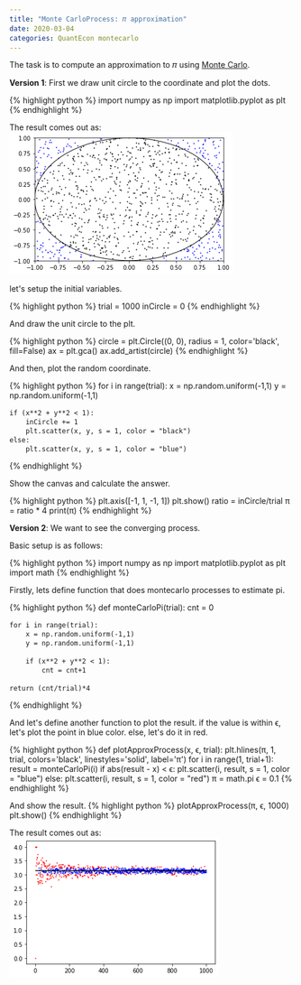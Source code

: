 ```yaml
---
title: "Monte CarloProcess: 𝜋 approximation"
date: 2020-03-04
categories: QuantEcon montecarlo
---
```


The task is to compute an approximation to 𝜋 using [Monte Carlo][monte-carlo].

**Version 1**: First we draw unit circle to the coordinate and plot the dots.

{% highlight python %}
import numpy as np
import matplotlib.pyplot as plt
{% endhighlight %}


The result comes out as:
![img1](/assets/images/post-2020-03-04-1.png)


let's setup the initial variables.

{% highlight python %}
trial = 1000
inCircle = 0
{% endhighlight %}

And draw the unit circle to the plt.

{% highlight python %}
circle = plt.Circle((0, 0), radius = 1, color='black', fill=False)
ax = plt.gca()
ax.add_artist(circle)
{% endhighlight %}

And then, plot the random coordinate.

{% highlight python %}
for i in range(trial):
	x = np.random.uniform(-1,1)
	y = np.random.uniform(-1,1)
    
	if (x**2 + y**2 < 1):
		inCircle += 1
		plt.scatter(x, y, s = 1, color = "black")
	else:
		plt.scatter(x, y, s = 1, color = "blue")   
{% endhighlight %}

Show the canvas and calculate the answer.        

{% highlight python %}
plt.axis([-1, 1, -1, 1])
plt.show()
ratio = inCircle/trial
π = ratio * 4
print(π)
{% endhighlight %}



**Version 2**: We want to see the converging process. 

Basic setup is as follows:

{% highlight python %}
import numpy as np
import matplotlib.pyplot as plt
import math
{% endhighlight %}

Firstly, lets define function that does montecarlo processes to estimate pi.

{% highlight python %}
def monteCarloPi(trial):
	cnt = 0
    
	for i in range(trial):
		x = np.random.uniform(-1,1)
		y = np.random.uniform(-1,1)
        
		if (x**2 + y**2 < 1):
			cnt = cnt+1
    
	return (cnt/trial)*4
{% endhighlight %}

And let's define another function to plot the result. 
if the value is within ϵ, let's plot the point in blue color.
else, let's do it in red. 

{% highlight python %}
def plotApproxProcess(x, ϵ, trial):
	plt.hlines(π, 1, trial, colors='black', linestyles='solid', label='π')
	for i in range(1, trial+1):
		result = monteCarloPi(i)
		if abs(result - x) < ϵ:
			plt.scatter(i, result, s = 1, color = "blue")
		else:
			plt.scatter(i, result, s = 1, color = "red")
	π = math.pi
	ϵ = 0.1
{% endhighlight %}


And show the result. 
{% highlight python %}
plotApproxProcess(π, ϵ, 1000)
plt.show()
{% endhighlight %}


The result comes out as:
![img2](/assets/images/post-2020-03-04-2.png)



[monte-carlo]: https://en.wikipedia.org/wiki/Monte_Carlo_method

